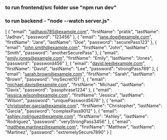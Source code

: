 ### to run frontend/src folder use "npm run dev"
### to run backend - "node --watch server.js"

[
   {
    "email": "jadhavp785@example.com",
    "firstName": "pratik",
    "lastName": "Jadhav",
    "password": "123456"
  },
  {
    "email": "jane.doe@example.com",
    "firstName": "Jane",
    "lastName": "Doe",
    "password": "securePass123"
  },
  {
    "email": "john.smith@example.com",
    "firstName": "John",
    "lastName": "Smith",
    "password": "anotherSecurePass"
  },
    {
    "email": "emily.jones@example.com",
    "firstName": "Emily",
    "lastName": "Jones",
    "password": "password456"
  },
  {
    "email": "david.lee@example.com",
    "firstName": "David",
    "lastName": "Lee",
    "password": "strongPass789"
  },
  {
    "email": "sarah.brown@example.com",
    "firstName": "Sarah",
    "lastName": "Brown",
    "password": "mySecret101"
  },
  {
    "email": "michael.davis@example.com",
    "firstName": "Michael",
    "lastName": "Davis",
    "password": "passphrase1234"
  },
    {
    "email": "jessica.wilson@example.com",
    "firstName": "Jessica",
    "lastName": "Wilson",
    "password": "uniquePassword5678"
  },
    {
    "email": "christopher.garcia@example.com",
    "firstName": "Christopher",
    "lastName": "Garcia",
    "password": "complexPass9012"
  },
  {
    "email": "ashley.rodriguez@example.com",
    "firstName": "Ashley",
    "lastName": "Rodriguez",
    "password": "veryStrongPass3456"
  },
    {
    "email": "matthew.martinez@example.com",
    "firstName": "Matthew",
    "lastName": "Martinez",
    "password": "extremelySecure7890"
  }
]